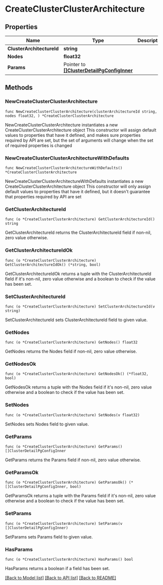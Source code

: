 # CreateClusterClusterArchitecture

## Properties

Name | Type | Description | Notes
------------ | ------------- | ------------- | -------------
**ClusterArchitectureId** | **string** |  | 
**Nodes** | **float32** |  | 
**Params** | Pointer to [**[]ClusterDetailPgConfigInner**](ClusterDetailPgConfigInner.md) |  | [optional] 

## Methods

### NewCreateClusterClusterArchitecture

`func NewCreateClusterClusterArchitecture(clusterArchitectureId string, nodes float32, ) *CreateClusterClusterArchitecture`

NewCreateClusterClusterArchitecture instantiates a new CreateClusterClusterArchitecture object
This constructor will assign default values to properties that have it defined,
and makes sure properties required by API are set, but the set of arguments
will change when the set of required properties is changed

### NewCreateClusterClusterArchitectureWithDefaults

`func NewCreateClusterClusterArchitectureWithDefaults() *CreateClusterClusterArchitecture`

NewCreateClusterClusterArchitectureWithDefaults instantiates a new CreateClusterClusterArchitecture object
This constructor will only assign default values to properties that have it defined,
but it doesn't guarantee that properties required by API are set

### GetClusterArchitectureId

`func (o *CreateClusterClusterArchitecture) GetClusterArchitectureId() string`

GetClusterArchitectureId returns the ClusterArchitectureId field if non-nil, zero value otherwise.

### GetClusterArchitectureIdOk

`func (o *CreateClusterClusterArchitecture) GetClusterArchitectureIdOk() (*string, bool)`

GetClusterArchitectureIdOk returns a tuple with the ClusterArchitectureId field if it's non-nil, zero value otherwise
and a boolean to check if the value has been set.

### SetClusterArchitectureId

`func (o *CreateClusterClusterArchitecture) SetClusterArchitectureId(v string)`

SetClusterArchitectureId sets ClusterArchitectureId field to given value.


### GetNodes

`func (o *CreateClusterClusterArchitecture) GetNodes() float32`

GetNodes returns the Nodes field if non-nil, zero value otherwise.

### GetNodesOk

`func (o *CreateClusterClusterArchitecture) GetNodesOk() (*float32, bool)`

GetNodesOk returns a tuple with the Nodes field if it's non-nil, zero value otherwise
and a boolean to check if the value has been set.

### SetNodes

`func (o *CreateClusterClusterArchitecture) SetNodes(v float32)`

SetNodes sets Nodes field to given value.


### GetParams

`func (o *CreateClusterClusterArchitecture) GetParams() []ClusterDetailPgConfigInner`

GetParams returns the Params field if non-nil, zero value otherwise.

### GetParamsOk

`func (o *CreateClusterClusterArchitecture) GetParamsOk() (*[]ClusterDetailPgConfigInner, bool)`

GetParamsOk returns a tuple with the Params field if it's non-nil, zero value otherwise
and a boolean to check if the value has been set.

### SetParams

`func (o *CreateClusterClusterArchitecture) SetParams(v []ClusterDetailPgConfigInner)`

SetParams sets Params field to given value.

### HasParams

`func (o *CreateClusterClusterArchitecture) HasParams() bool`

HasParams returns a boolean if a field has been set.


[[Back to Model list]](../README.md#documentation-for-models) [[Back to API list]](../README.md#documentation-for-api-endpoints) [[Back to README]](../README.md)


